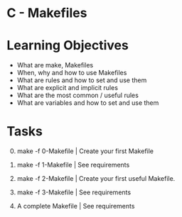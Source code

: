 # C - Makefiles

# Learning Objectives

- What are make, Makefiles
- When, why and how to use Makefiles
- What are rules and how to set and use them
- What are explicit and implicit rules
- What are the most common / useful rules
- What are variables and how to set and use them

# Tasks

 0. make -f 0-Makefile  | Create your first Makefile

 1. make -f 1-Makefile  | See requirements

 2. make -f 2-Makefile  | Create your first useful Makefile.

 3. make -f 3-Makefile  | See requirements

 4. A complete Makefile | See requirements






